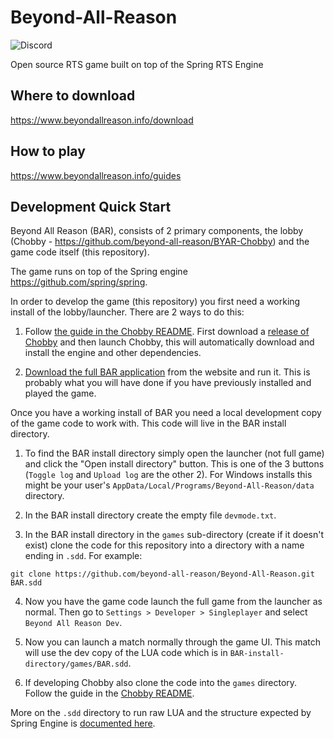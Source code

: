 # Beyond-All-Reason

![Discord](https://img.shields.io/discord/225695362004811776)

Open source RTS game built on top of the Spring RTS Engine

## Where to download

https://www.beyondallreason.info/download

## How to play

https://www.beyondallreason.info/guides

## Development Quick Start

Beyond All Reason (BAR), consists of 2 primary components, the lobby (Chobby - https://github.com/beyond-all-reason/BYAR-Chobby) and the game code itself (this repository).

The game runs on top of the Spring engine https://github.com/spring/spring.

In order to develop the game (this repository) you first need a working install of the lobby/launcher. There are 2 ways to do this:

1. Follow [the guide in the Chobby README](https://github.com/beyond-all-reason/BYAR-Chobby#developing-the-lobby). First download a [release of Chobby](https://github.com/beyond-all-reason/BYAR-Chobby/releases) and then launch Chobby, this will automatically download and install the engine and other dependencies.

2. [Download the full BAR application](https://www.beyondallreason.info/download#How-To-Install) from the website and run it. This is probably what you will have done if you have previously installed and played the game.

Once you have a working install of BAR you need a local development copy of the game code to work with. This code will live in the BAR install directory.

1. To find the BAR install directory simply open the launcher (not full game) and click the "Open install directory" button. This is one of the 3 buttons (`Toggle log` and `Upload log` are the other 2). For Windows installs this might be your user's `AppData/Local/Programs/Beyond-All-Reason/data` directory.

2. In the BAR install directory create the empty file `devmode.txt`.

3. In the BAR install directory in the `games` sub-directory (create if it doesn't exist) clone the code for this repository into a directory with a name ending in `.sdd`. For example:

```
git clone https://github.com/beyond-all-reason/Beyond-All-Reason.git BAR.sdd
```

4. Now you have the game code launch the full game from the launcher as normal. Then go to `Settings > Developer > Singleplayer` and select `Beyond All Reason Dev`.

5. Now you can launch a match normally through the game UI. This match will use the dev copy of the LUA code which is in `BAR-install-directory/games/BAR.sdd`.

6. If developing Chobby also clone the code into the `games` directory. Follow the guide in the [Chobby README](https://github.com/beyond-all-reason/BYAR-Chobby#developing-the-lobby).

More on the `.sdd` directory to run raw LUA and the structure expected by Spring Engine is [documented here](https://springrts.com/wiki/Gamedev:Structure).
